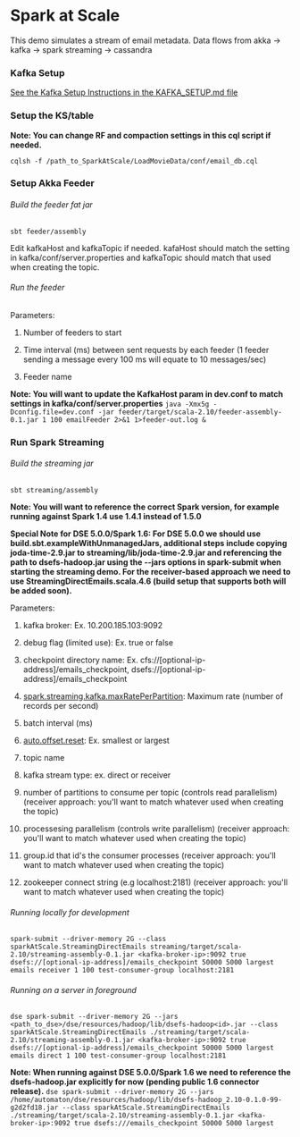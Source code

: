 # Spark at Scale
 
This demo simulates a stream of email metadata.  Data flows from akka -> kafka -> spark streaming -> cassandra

### Kafka Setup 

[See the Kafka Setup Instructions in the KAFKA_SETUP.md file](KAFKA_SETUP.md)

### Setup the KS/table

**Note: You can change RF and compaction settings in this cql script if needed.**

`cqlsh -f /path_to_SparkAtScale/LoadMovieData/conf/email_db.cql` 


### Setup Akka Feeder

###### Build the feeder fat jar   
`sbt feeder/assembly`

Edit kafkaHost and kafkaTopic if needed. kafaHost should match the setting in kafka/conf/server.properties and kafkaTopic should match that used when creating the topic.

###### Run the feeder

Parameters:

1. Number of feeders to start 

2. Time interval (ms) between sent requests by each feeder (1 feeder sending a message every 100 ms will equate to 10 messages/sec)

3. Feeder name

**Note: You will want to update the KafkaHost param in dev.conf to match settings in kafka/conf/server.properties**
`java -Xmx5g -Dconfig.file=dev.conf -jar feeder/target/scala-2.10/feeder-assembly-0.1.jar 1 100 emailFeeder 2>&1 1>feeder-out.log &`


### Run Spark Streaming

###### Build the streaming jar
`sbt streaming/assembly`

**Note: You will want to reference the correct Spark version, for example running against Spark 1.4 use 1.4.1 instead of 1.5.0**

**Special Note for DSE 5.0.0/Spark 1.6: For DSE 5.0.0 we should use build.sbt.exampleWithUnmanagedJars, additional steps include copying joda-time-2.9.jar to streaming/lib/joda-time-2.9.jar and referencing the path to dsefs-hadoop<id>.jar using the --jars options in spark-submit when starting the streaming demo. For the receiver-based approach we need to use StreamingDirectEmails.scala.4.6 (build setup that supports both will be added soon).**


Parameters:

1. kafka broker: Ex. 10.200.185.103:9092 

2. debug flag (limited use): Ex. true or false 

3. checkpoint directory name: Ex. cfs://[optional-ip-address]/emails_checkpoint, dsefs://[optional-ip-address]/emails_checkpoint

4. [spark.streaming.kafka.maxRatePerPartition](http://spark.apache.org/docs/latest/configuration.html#spark-streaming): Maximum rate (number of records per second) 

5. batch interval (ms) 

6. [auto.offset.reset](http://spark.apache.org/docs/latest/api/scala/index.html#org.apache.spark.streaming.kafka.KafkaUtils$): Ex. smallest or largest

7. topic name 

8. kafka stream type: ex. direct or receiver

9. number of partitions to consume per topic (controls read parallelism) (receiver approach: you'll want to match whatever used when creating the topic) 

10. processesing parallelism (controls write parallelism) (receiver approach: you'll want to match whatever used when creating the topic) 

11. group.id that id's the consumer processes (receiver approach: you'll want to match whatever used when creating the topic) 

12. zookeeper connect string (e.g localhost:2181) (receiver approach: you'll want to match whatever used when creating the topic) 

###### Running locally for development
`spark-submit --driver-memory 2G --class sparkAtScale.StreamingDirectEmails streaming/target/scala-2.10/streaming-assembly-0.1.jar <kafka-broker-ip>:9092 true dsefs://[optional-ip-address]/emails_checkpoint 50000 5000 largest emails receiver 1 100 test-consumer-group localhost:2181`
 
###### Running on a server in foreground
`dse spark-submit --driver-memory 2G --jars <path_to_dse>/dse/resources/hadoop/lib/dsefs-hadoop<id>.jar --class sparkAtScale.StreamingDirectEmails ./streaming/target/scala-2.10/streaming-assembly-0.1.jar <kafka-broker-ip>:9092 true dsefs://[optional-ip-address]/emails_checkpoint 50000 5000 largest emails direct 1 100 test-consumer-group localhost:2181`

**Note: When running against DSE 5.0.0/Spark 1.6 we need to reference the dsefs-hadoop<id>.jar explicitly for now (pending public 1.6 connector release).**
`dse spark-submit --driver-memory 2G --jars /home/automaton/dse/resources/hadoop/lib/dsefs-hadoop_2.10-0.1.0-99-g2d2fd18.jar --class sparkAtScale.StreamingDirectEmails ./streaming/target/scala-2.10/streaming-assembly-0.1.jar <kafka-broker-ip>:9092 true dsefs:///emails_checkpoint 50000 5000 largest`

